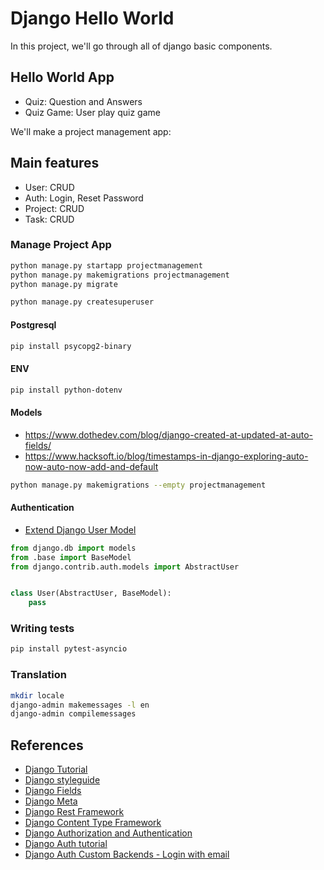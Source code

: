 # Django Hello World

In this project, we'll go through all of django basic components.

## Hello World App

- Quiz: Question and Answers
- Quiz Game: User play quiz game

We'll make a project management app:

## Main features

- User: CRUD
- Auth: Login, Reset Password
- Project: CRUD
- Task: CRUD

### Manage Project App

```sh
python manage.py startapp projectmanagement
python manage.py makemigrations projectmanagement
python manage.py migrate
```

```sh
python manage.py createsuperuser
```

#### Postgresql

```sh
pip install psycopg2-binary
```

#### ENV

```sh
pip install python-dotenv
```

#### Models

- https://www.dothedev.com/blog/django-created-at-updated-at-auto-fields/
- https://www.hacksoft.io/blog/timestamps-in-django-exploring-auto-now-auto-now-add-and-default

```sh
python manage.py makemigrations --empty projectmanagement
```

#### Authentication

- [Extend Django User Model](https://simpleisbetterthancomplex.com/tutorial/2016/07/22/how-to-extend-django-user-model.html)

```py
from django.db import models
from .base import BaseModel
from django.contrib.auth.models import AbstractUser


class User(AbstractUser, BaseModel):
    pass
```

### Writing tests

```sh
pip install pytest-asyncio
```

### Translation

```sh
mkdir locale
django-admin makemessages -l en
django-admin compilemessages
```

## References

- [Django Tutorial](https://docs.djangoproject.com/en/5.0/intro/tutorial01/)
- [Django styleguide](https://github.com/HackSoftware/Django-Styleguide-Example)
- [Django Fields](https://docs.djangoproject.com/en/5.0/ref/models/fields/#choices)
- [Django Meta](https://docs.djangoproject.com/en/5.0/ref/models/options/)
- [Django Rest Framework](https://www.django-rest-framework.org/api-guide/viewsets/#example_3)
- [Django Content Type Framework](https://docs.djangoproject.com/en/5.0/ref/contrib/contenttypes/)
- [Django Authorization and Authentication](https://docs.djangoproject.com/en/5.0/topics/auth/default/#limiting-access-to-logged-in-users)
- [Django Auth tutorial](https://learndjango.com/tutorials/django-login-and-logout-tutorial#log-out-button)
- [Django Auth Custom Backends - Login with email](https://djangocentral.com/authentication-using-an-email-address/)